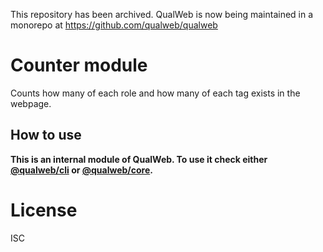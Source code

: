 This repository has been archived. QualWeb is now being maintained in a monorepo at https://github.com/qualweb/qualweb

# Counter module

Counts how many of each role and how many of each tag exists in the webpage.

## How to use

**This is an internal module of QualWeb. To use it check either [@qualweb/cli](https://github.com/qualweb/cli) or [@qualweb/core](https://github.com/qualweb/core).**

# License

ISC
